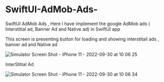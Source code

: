# SwiftUI-AdMob-Ads-
SwiftUI AdMob Ads , Here I have implement the google AdMob ads ( Interstitial ad, Banner Ad and Native ad) in SwiftUI app 


This screen is presenting button for loading and showing interstitail ads , banner ad and Native ad

![Simulator Screen Shot - iPhone 11 - 2022-09-30 at 10 06 25](https://user-images.githubusercontent.com/73760345/193196752-0c490bc2-35a9-4306-bcf3-b3a7a08042c4.png)



InterStitial Ad


![Simulator Screen Shot - iPhone 11 - 2022-09-30 at 10 06 34](https://user-images.githubusercontent.com/73760345/193195590-f49d4c3b-b84a-4c89-a22a-3f816d5c642c.png)

